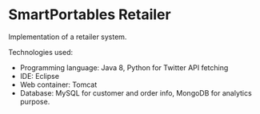 # SmartPortables Retailer

Implementation of a retailer system.

Technologies used:

- Programming language: Java 8, Python for Twitter API fetching
- IDE: Eclipse
- Web container: Tomcat
- Database: MySQL for customer and order info, MongoDB for analytics purpose.
